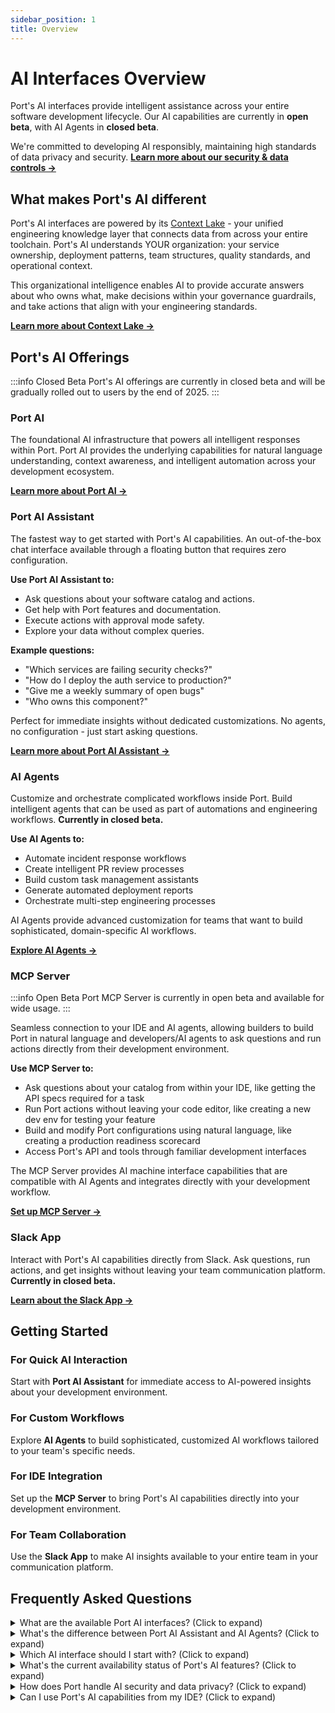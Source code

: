 ```yaml
---
sidebar_position: 1
title: Overview
---
```


# AI Interfaces Overview

Port's AI interfaces provide intelligent assistance across your entire software development lifecycle. Our AI capabilities are currently in **open beta**, with AI Agents in **closed beta**.

We're committed to developing AI responsibly, maintaining high standards of data privacy and security. **[Learn more about our security & data controls →](/ai-interfaces/port-ai/security-and-data-controls)**

## What makes Port's AI different

Port's AI interfaces are powered by its [Context Lake](/ai-interfaces/context-lake) - your unified engineering knowledge layer that connects data from across your entire toolchain. Port's AI understands YOUR organization: your service ownership, deployment patterns, team structures, quality standards, and operational context.

This organizational intelligence enables AI to provide accurate answers about who owns what, make decisions within your governance guardrails, and take actions that align with your engineering standards.

**[Learn more about Context Lake →](/ai-interfaces/context-lake)**

## Port's AI Offerings

:::info Closed Beta
Port's AI offerings are currently in closed beta and will be gradually rolled out to users by the end of 2025.
:::


### Port AI
The foundational AI infrastructure that powers all intelligent responses within Port. Port AI provides the underlying capabilities for natural language understanding, context awareness, and intelligent automation across your development ecosystem.

**[Learn more about Port AI →](/ai-interfaces/port-ai/overview)**

### Port AI Assistant
The fastest way to get started with Port's AI capabilities. An out-of-the-box chat interface available through a floating button that requires zero configuration.

**Use Port AI Assistant to:**
* Ask questions about your software catalog and actions.
* Get help with Port features and documentation.
* Execute actions with approval mode safety.
* Explore your data without complex queries.

**Example questions:**
* "Which services are failing security checks?"
* "How do I deploy the auth service to production?"
* "Give me a weekly summary of open bugs"
* "Who owns this component?"

Perfect for immediate insights without dedicated customizations. No agents, no configuration - just start asking questions.

**[Learn more about Port AI Assistant →](/ai-interfaces/port-ai-assistant)**


### AI Agents
Customize and orchestrate complicated workflows inside Port. Build intelligent agents that can be used as part of automations and engineering workflows. **Currently in closed beta.**

**Use AI Agents to:**
* Automate incident response workflows
* Create intelligent PR review processes  
* Build custom task management assistants
* Generate automated deployment reports
* Orchestrate multi-step engineering processes

AI Agents provide advanced customization for teams that want to build sophisticated, domain-specific AI workflows.

**[Explore AI Agents →](/ai-interfaces/ai-agents/overview)**

### MCP Server

:::info Open Beta
Port MCP Server is currently in open beta and available for wide usage.
:::

Seamless connection to your IDE and AI agents, allowing builders to build Port in natural language and developers/AI agents to ask questions and run actions directly from their development environment.

**Use MCP Server to:**
* Ask questions about your catalog from within your IDE, like getting the API specs required for a task
* Run Port actions without leaving your code editor, like creating a new dev env for testing your feature
* Build and modify Port configurations using natural language, like creating a production readiness scorecard
* Access Port's API and tools through familiar development interfaces

The MCP Server provides AI machine interface capabilities that are compatible with AI Agents and integrates directly with your development workflow.

**[Set up MCP Server →](/ai-interfaces/port-mcp-server/overview-and-installation)**

### Slack App
Interact with Port's AI capabilities directly from Slack. Ask questions, run actions, and get insights without leaving your team communication platform. **Currently in closed beta.**

**[Learn about the Slack App →](/ai-interfaces/slack-app)**

## Getting Started

### For Quick AI Interaction
Start with **Port AI Assistant** for immediate access to AI-powered insights about your development environment.

### For Custom Workflows  
Explore **AI Agents** to build sophisticated, customized AI workflows tailored to your team's specific needs.

### For IDE Integration
Set up the **MCP Server** to bring Port's AI capabilities directly into your development environment.

### For Team Collaboration
Use the **Slack App** to make AI insights available to your entire team in your communication platform.

## Frequently Asked Questions

<details>
<summary>What are the available Port AI interfaces? (Click to expand)</summary>

Port offers four main AI interfaces:
- **Port AI Assistant**: Chat interface for quick questions and insights.
- **AI Agents**: Customizable workflows for automations (closed beta).
- **MCP Server**: IDE integration for development workflows.
- **Slack App**: Team collaboration interface (closed beta).
</details>

<details>
<summary>What's the difference between Port AI Assistant and AI Agents? (Click to expand)</summary>

**Port AI Assistant** is designed for immediate use with zero configuration. It provides instant answers about your development environment through a floating chat button. It's perfect for quick insights, exploratory queries, and learning about Port. **[Learn more →](/ai-interfaces/port-ai-assistant)**

**AI Agents** are customizable entities designed for specific workflows and automations. They're built for machine-to-machine interactions and complex, domain-specific processes that require dedicated configuration. **[Learn more →](/ai-interfaces/ai-agents/overview)**
</details>

<details>
<summary>Which AI interface should I start with? (Click to expand)</summary>

For most users, start with **Port AI Assistant** - it provides immediate value with no setup required. Available through a floating button, you can ask questions and get insights right away. **[Get started with Port AI Assistant →](/ai-interfaces/port-ai-assistant)**

If you're a developer who works primarily in an IDE, consider starting with the **MCP Server** for seamless integration with your development workflow. **[Set up MCP Server →](/ai-interfaces/port-mcp-server/overview-and-installation)**

For custom workflows or automation, explore **AI Agents** (requires closed beta access). **[Learn about AI Agents →](/ai-interfaces/ai-agents/overview)**

For team collaboration, try the **Slack App** to bring AI insights into your communication platform (closed beta). **[Explore Slack App →](/ai-interfaces/slack-app)**
</details>

<details>
<summary>What's the current availability status of Port's AI features? (Click to expand)</summary>

- **Port AI Assistant**: Closed beta - gradually rolling out to users.
- **MCP Server**: Open beta - available to all users.
- **AI Agents**: Closed beta - requires application and approval.
- **Slack App**: Closed beta - requires application and approval.
</details>

<details>
<summary>How does Port handle AI security and data privacy? (Click to expand)</summary>

Port maintains high standards of data privacy and security across all AI interfaces. We provide comprehensive security controls, data governance policies, and privacy protections.

**[Learn more about our security & data controls →](/ai-interfaces/port-ai/security-and-data-controls)**
</details>

<details>
<summary>Can I use Port's AI capabilities from my IDE? (Click to expand)</summary>

Yes! The **MCP Server** provides seamless integration with popular IDEs like VS Code and Cursor. You can ask questions about your catalog, run Port actions, and build configurations using natural language directly from your development environment.

**[Set up MCP Server →](/ai-interfaces/port-mcp-server/overview-and-installation)**
</details>

